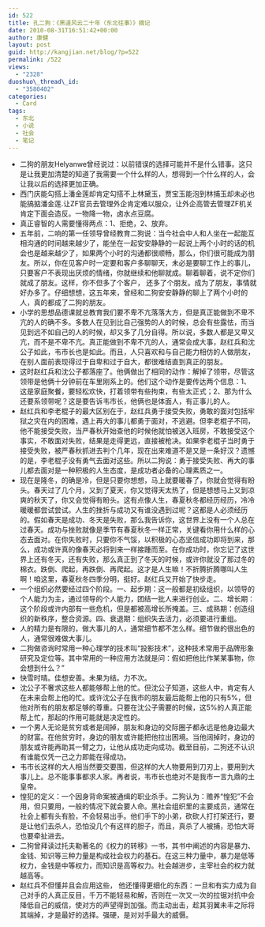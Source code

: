 ```yaml
---
id: 522
title: 孔二狗：《黑道风云二十年（东北往事）》摘记
date: 2010-08-31T16:51:42+00:00
author: 康健
layout: post
guid: http://kangjian.net/blog/?p=522
permalink: /522
views:
  - "2328"
duoshuo\_thread\_id:
  - "3580402"
categories:
  - Card
tags:
  - 东北
  - 小说
  - 社会
  - 笔记
---
```

- 二狗的朋友Helyanwe曾经说过：以前错误的选择可能并不是什么错事。这只是让我更加清楚的知道了我需要一个什么样的人，想得到一个什么样的人，会让我以后的选择更加正确。
- 西门庆能勾搭上潘金莲却肯定勾搭不上林黛玉，贾宝玉能泡到林捕玉却未必也能搞掂潘金莲.让ZF官员去管理外企肯定难以服众，让外企高管去管理ZF机关肯定下面会造反。一物降一物，卤水点豆腐。
- 真正睿智的人需要懂得两点：1、拒绝，2、放弃。
- 五年前，二响的第一任领导曾经教育二狗说：当今社会中人和人坐在一起能互相沟通的时间越来越少了，能坐在一起安安静静的一起说上两个小时的话的机会也是越来越少了，如果两个小时的沟通都很顺畅，那么，你们很可能成为朋友。所以，你在见客户时一定要和客户多聊聊天，未必是要聊工作上的事儿，只要客户不表现出厌烦的情绪，你就继续和他聊就成。聊着聊着，说不定你们就成了朋友。这样，你不但多了个客户， 还多了个朋友。成为了朋友，事情就好办多了。仔细想想，这五年来，曾经和二狗安安静静的聊上了两个小时的人，真的都成了二狗的朋友。
- 小学的思想品德课就总教育我们要不卑不亢落落大方，但是真正能做到不卑不亢的人的确不多。多数人在见到比自己强势的人的时候，总会有些露怯，而当见到远不如自己的人的时候，却又多了几分自得。所以说，多数人都是又卑又亢，而不是不卑不亢。真正能做到不卑不亢的人，通常会成大事，赵红兵和沈公子如此，韦市长也是如此。而且，人只喜欢和与自己能力相仿的人做朋友，在别人面前表现得过于自卑和过于自大，都很难结直到真正的朋友。
- 这时赵红兵和沈公子都落座了。他俩做出了相同的动作：解掉了领带，尽管这领带是他俩十分钟前在车里刚系上的。他们这个动作是要传达两个信息：1、这是家庭聚餐，要轻松欢快，打着领带有些拘束，有些太正式；2、那为什么还要系领带呢？这是要告诉韦市长，他俩也是体面人，有正事儿的人。
- 赵红兵和李老棍子的最大区别在于，赵红兵勇于接受失败，勇敢的面对包括牢狱之灾在内的困难，遇上再大的事儿都勇于面对，不逃避。但李老棍子不同，他不能接受失败，当严春秋开始查他的时候他就怕被送入班房，不敢接受这个事实，不敢面对失败，结果是走得更远，直接被枪决。如果李老棍子当时勇于接受失败，被严春秋抓进去判个几年，现在出来难道不是又是一条好汉？遗憾的是，李老棍子没有勇气去面对这些。所以二狗说：勇于接受失败、再大的事儿都去面对是一种积极的人生态度，是成功者必备的心理素质之一。
- 现在是隆冬，的确是冷，但是只要你想想，马上就要暖春了，你就会觉得有盼头。春天过了几个月，又到了夏天，你又觉得天太热了，但是想想马上又到凉爽的秋天了，你又会觉得有盼头。这有点像人生，春夏秋冬都经历经历，冷冷暖暖都尝试尝试。人生的挫折与成功又有谁没遇到过呢？这都是人必须经历的。假如春天是成功、冬天是失败，那么我告诉你，这世界上没有一个人总在过春天。成功与挫败就像是季节有春夏秋冬一样正常，关键看你用什么样的心态去面对。在你失败时，只要你不气馁，以积极的心态坚信成功即将到来，那么，成功或许真的像春天必将到来一样接踵而至。在你成功时，你忘记了这世界上还有冬天，还有失败，那么真正到了冬天的时候，或许你就没了那过冬的棉衣。跌倒、爬起，再跌倒、再爬起。这才是人生嘛！不折腾折腾哪叫人生啊！咱这里，春夏秋冬四季分明，挺好。赵红兵又开始了快步走。
- 一个组织必然要经过四个阶段。一、起步期：这一般都是初级组织，以领导的个人能力为主，通过领导的个人能力，团结一批人来进行创业。二、增长期：这个阶段或许内部有一些危机，但是都被高增长所掩盖。三、成熟期：创造组织的新秩序，整合资源。四、衰退期：组织失去活力，必须要进行重组。
- 人的精力是有限的，做大事儿的人，通常细节都不怎么样。细节做的很出色的人，通常很难做大事儿。
- 二狗做咨询时常用一种心理学的技术叫“投影技术”，这种技术常用于品牌形象研究及定位等。其中常用的一种应用方法就是问：假如把他比作某某事物，你会想到什么？”
- 快雪时晴。佳想安善。未果为结。力不次。
- 沈公子不奢求这些人都能够帮上他的忙。但沈公子知道，这些人中，肯定有人在未来会帮上他的忙。或许沈公子在我市的朋友最后能帮上他的只有5%，但他对所有的朋友都足够的尊重。只要在沈公子需要的时候，这5%的人真正能帮上忙，那起的作用可能就是决定性的。
- 一个男人无论是贫穷或者是阔掉，朋友和身边的交际圈子都永远是他身边最大的财富。在他贫穷时，身边的朋友或许能把他拉出困境。当他阔掉时，身边的朋友或许能再助其一臂之力，让他从成功走向成功。截至目前，二狗还不认识有谁能仅凭一己之力即能在得成功。
- 韦市长这样的大人相当然要交要围，但这样的大人物要用到刀刃上，要用到大事儿上。总不能事事都求人家。再者说，韦市长也绝对不是我市一言九鼎的土皇帝。
- 惶犯的定义：一个因身背命案被通缉的职业杀手。二狗认为：赡养“惶犯”不会用，但只要用，一般的情况下就会要人命。黑社会组织里的主要成员，通常在社会上都有头有脸，不会轻易出手。他们手下的小弟，砍砍人打打架还行，要是让他们去杀人，恐怕没几个有这样的胆子，而且，真杀了人被捕，恐怕大哥也要牵扯进去。
-  二狗曾拜读过托夫勒著名的《权力的转移》一书，其书中阐述的内容是暴力、金钱、知识等三种力量是构成社会权力的基石。在这三种力量中，暴力是低等权力，金钱是中等权力，而知识是高等权力。社会越进步，主宰社会的权力就越高等。
- 赵红兵不但懂并且会应用这些， 他还懂得更细化的东西：一旦和有实力成为自己对手的人真正反目，千万不能轻易和解，否则在一次又一次的拉锯对抗中会降低自己的威信，使对方的声望得到加强。而主动出击，趁其羽翼未丰之际将其端掉，才是最好的选择。强硬，是对对手最大的威慑。